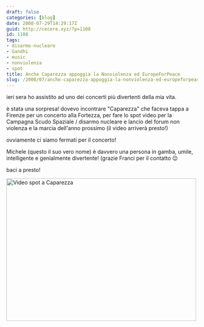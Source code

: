 ```yaml
---
draft: false
categories: [blog]
date: 2008-07-29T14:29:17Z
guid: http://cecere.xyz/?p=1108
id: 1108
tags:
- disarmo-nucleare
- Gandhi
- music
- nonviolenza
- spot
title: Anche Caparezza appoggia la Nonviolenza ed EuropeForPeace
slug: /2008/07/anche-caparezza-appoggia-la-nonviolenza-ed-europeforpeace/
---
```


ieri sera ho assistito ad uno dei concerti più divertenti della mia vita.
  
è stata una sorpresa! dovevo incontrare "Caparezza" che faceva tappa a Firenze per un concerto alla Fortezza, per fare lo spot video per la Campagna Scudo Spaziale / disarmo nucleare e lancio del forum non violenza e la marcia dell'anno prossimo (il video arriverà presto!)

ovviamente ci siamo fermati per il concerto!
  
Michele (questo il suo vero nome) è davvero una persona in gamba, umile, intelligente e genialmente divertente! (grazie Franci per il contatto 😉

baci a presto!

[<img src="http://farm4.static.flickr.com/3180/2713093991_065d58afd2.jpg" width="500" height="375" alt="Video spot a Caparezza" />](http://www.flickr.com/photos/krur/2713093991/ "Video spot a Caparezza di Stefano Cecere, su Flickr")